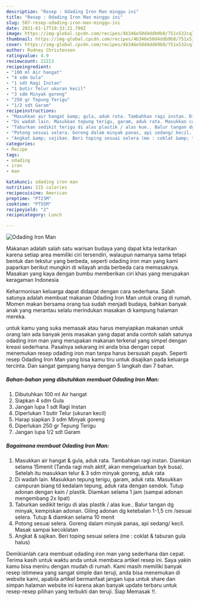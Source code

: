 ```yaml
---
description: "Resep : Odading Iron Man minggu ini"
title: "Resep : Odading Iron Man minggu ini"
slug: 507-resep-odading-iron-man-minggu-ini
date: 2021-01-17T19:33:21.798Z
image: https://img-global.cpcdn.com/recipes/4b346e50d4ddb9b0/751x532cq70/odading-iron-man-foto-resep-utama.jpg
thumbnail: https://img-global.cpcdn.com/recipes/4b346e50d4ddb9b0/751x532cq70/odading-iron-man-foto-resep-utama.jpg
cover: https://img-global.cpcdn.com/recipes/4b346e50d4ddb9b0/751x532cq70/odading-iron-man-foto-resep-utama.jpg
author: Rodney Christensen
ratingvalue: 4.9
reviewcount: 22213
recipeingredient:
- "100 ml Air hangat"
- "4 sdm Gula"
- "1 sdt Ragi Instan"
- "1 butir Telur ukuran kecil"
- "3 sdm Minyak goreng"
- "250 gr Tepung Terigu"
- "1/2 sdt Garam"
recipeinstructions:
- "Masukkan air hangat &amp; gula, aduk rata. Tambahkan ragi instan. Diamkan selama 15menit (Tanda ragi msh aktif, akan mengeluarkan byk busa). Setelah itu masukkan telur &amp; 3 sdm minyak goreng, aduk rata"
- "Di wadah lain. Masukkan tepung terigu, garam, aduk rata. Masukkan campuran biang td kedalam tepung, aduk rata dengan sendok. Tutup adonan dengan kain / plastik. Diamkan selama 1 jam (sampai adonan mengembang 2x lipat)"
- "Taburkan sedikit terigu di alas plastik / alas kue.. Balur tangan dg minyak, kempiskan adonan. Giling adonan dg ketebalan 1-1,5 cm /sesuai selera. Tutup &amp; diamkan selama 10 menit"
- "Potong sesuai selera. Goreng dalam minyak panas, api sedang/ kecil. Masak sampai kecoklatan"
- "Angkat &amp; sajikan. Beri toping sesuai selera (me : coklat &amp; taburan gula halus)"
categories:
- Recipe
tags:
- odading
- iron
- man

katakunci: odading iron man 
nutrition: 215 calories
recipecuisine: American
preptime: "PT23M"
cooktime: "PT55M"
recipeyield: "2"
recipecategory: Lunch

---
```



![Odading Iron Man](https://img-global.cpcdn.com/recipes/4b346e50d4ddb9b0/751x532cq70/odading-iron-man-foto-resep-utama.jpg)

Makanan adalah salah satu warisan budaya yang dapat kita lestarikan karena setiap area memiliki ciri tersendiri, walaupun namanya sama tetapi bentuk dan tekstur yang berbeda, seperti odading iron man yang kami paparkan berikut mungkin di wilayah anda berbeda cara memasaknya. Masakan yang kaya dengan bumbu memberikan ciri khas yang merupakan keragaman Indonesia



Keharmonisan keluarga dapat didapat dengan cara sederhana. Salah satunya adalah membuat makanan Odading Iron Man untuk orang di rumah. Momen makan bersama orang tua sudah menjadi budaya, bahkan banyak anak yang merantau selalu merindukan masakan di kampung halaman mereka.

untuk kamu yang suka memasak atau harus menyiapkan makanan untuk orang lain ada banyak jenis masakan yang dapat anda contoh salah satunya odading iron man yang merupakan makanan terkenal yang simpel dengan kreasi sederhana. Pasalnya sekarang ini anda bisa dengan cepat menemukan resep odading iron man tanpa harus bersusah payah.
Seperti resep Odading Iron Man yang bisa kamu tiru untuk disajikan pada keluarga tercinta. Dan sangat gampang hanya dengan 5 langkah dan 7 bahan.


<!--inarticleads1-->

##### Bahan-bahan yang dibutuhkan membuat Odading Iron Man:

1. Dibutuhkan 100 ml Air hangat
1. Siapkan 4 sdm Gula
1. Jangan lupa 1 sdt Ragi Instan
1. Diperlukan 1 butir Telur (ukuran kecil)
1. Harap siapkan 3 sdm Minyak goreng
1. Diperlukan 250 gr Tepung Terigu
1. Jangan lupa 1/2 sdt Garam




<!--inarticleads2-->

##### Bagaimana membuat  Odading Iron Man:

1. Masukkan air hangat &amp; gula, aduk rata. Tambahkan ragi instan. Diamkan selama 15menit (Tanda ragi msh aktif, akan mengeluarkan byk busa). Setelah itu masukkan telur &amp; 3 sdm minyak goreng, aduk rata
1. Di wadah lain. Masukkan tepung terigu, garam, aduk rata. Masukkan campuran biang td kedalam tepung, aduk rata dengan sendok. Tutup adonan dengan kain / plastik. Diamkan selama 1 jam (sampai adonan mengembang 2x lipat)
1. Taburkan sedikit terigu di alas plastik / alas kue.. Balur tangan dg minyak, kempiskan adonan. Giling adonan dg ketebalan 1-1,5 cm /sesuai selera. Tutup &amp; diamkan selama 10 menit
1. Potong sesuai selera. Goreng dalam minyak panas, api sedang/ kecil. Masak sampai kecoklatan
1. Angkat &amp; sajikan. Beri toping sesuai selera (me : coklat &amp; taburan gula halus)




Demikianlah cara membuat odading iron man yang sederhana dan cepat. Terima kasih untuk waktu anda untuk membaca artikel resep ini. Saya yakin kamu bisa meniru dengan mudah di rumah. Kami masih memiliki banyak resep istimewa yang sangat simple dan teruji, anda bisa menemukan di website kami, apabila artikel bermanfaat jangan lupa untuk share dan simpan halaman website ini karena akan banyak update terbaru untuk resep-resep pilihan yang terbukti dan teruji. Siap Memasak !!. 
